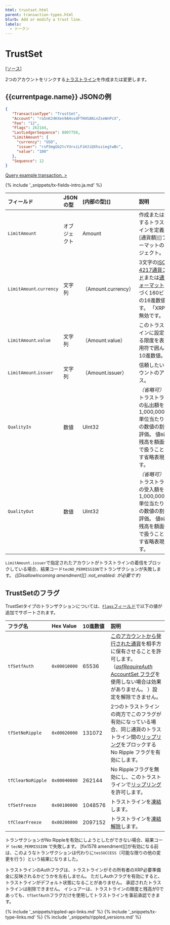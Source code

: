 ```yaml
---
html: trustset.html
parent: transaction-types.html
blurb: Add or modify a trust line.
labels:
  - トークン
---
```


# TrustSet

[[ソース]](https://github.com/XRPLF/rippled/blob/master/src/ripple/app/tx/impl/SetTrust.cpp "Source")

2つのアカウントをリンクする[トラストライン](trust-lines-and-issuing.html)を作成または変更します。

## {{currentpage.name}} JSONの例

```json
{
   "TransactionType": "TrustSet",
   "Account": "ra5nK24KXen9AHvsdFTKHSANinZseWnPcX",
   "Fee": "12",
   "Flags": 262144,
   "LastLedgerSequence": 8007750,
   "LimitAmount": {
     "currency": "USD",
     "issuer": "rsP3mgGb2tcYUrxiLFiHJiQXhsziegtwBc",
     "value": "100"
   },
   "Sequence": 12
}
```

[Query example transaction. >](websocket-api-tool.html?server=wss%3A%2F%2Fxrplcluster.com%2F&req=%7B%22id%22%3A%22example_TrustSet%22%2C%22command%22%3A%22tx%22%2C%22transaction%22%3A%228566673ECD0A9731C516906E5D2F47129C5C13713602140733831A56CEAE1A05%22%2C%22binary%22%3Afalse%7D)

{% include '_snippets/tx-fields-intro.ja.md' %}
<!--{# fix md highlighting_ #}-->

| フィールド                    | JSONの型 | \[内部の型\]\[\]      | 説明                                                                                                                     |
|:------------------------ |:------ |:----------------- |:---------------------------------------------------------------------------------------------------------------------- |
| `LimitAmount`            | オブジェクト | Amount            | 作成または変更するトラストラインを定義する\[通貨額\]\[\]フォーマットのオブジェクト。                                                                         |
| `LimitAmount`.`currency` | 文字列    | （Amount.currency） | 3文字の[ISO 4217通貨コード](https://www.xe.com/iso4217.php)または[通貨フォーマット](currency-formats.html)に基づく160ビットの16進数値です。 「XRP」は無効です。 |
| `LimitAmount`.`value`    | 文字列    | （Amount.value）    | このトラストラインに設定される限度を表す引用符で囲んだ10進数値。                                                                                      |
| `LimitAmount`.`issuer`   | 文字列    | （Amount.issuer）   | 信頼したいアカウントのアドレス。                                                                                                       |
| `QualityIn`              | 数値     | UInt32            | _（省略可）_ このトラストラインの払出額を、1,000,000,000単位当たりのこの数値の割合で評価。 値`0`は、残高を額面価格で扱うことを示す省略表現です。                                     |
| `QualityOut`             | 数値     | UInt32            | _（省略可）_ このトラストラインの受入額を、1,000,000,000単位当たりのこの数値の割合で評価。 値`0`は、残高を額面価格で扱うことを示す省略表現です。                                     |

`LimitAmount.issuer`で指定されたアカウントがトラストラインの着信をブロックしている場合、結果コード`tecNO_PERMISSION`でトランザクションが失敗します。 _(\[DisallowIncoming amendment\]\[\] :not_enabled: が必要です)_


## TrustSetのフラグ

TrustSetタイプのトランザクションについては、[`Flags`フィールド](transaction-common-fields.html#flagsフィールド)で以下の値が追加でサポートされます。

| フラグ名              | Hex Value    | 10進数値   | 説明                                                                                                                                                              |
|:----------------- |:------------ |:------- |:--------------------------------------------------------------------------------------------------------------------------------------------------------------- |
| `tfSetfAuth`      | `0x00010000` | 65536   | [このアカウントから発行された通貨](issued-currencies.html)を相手方に保有させることを許可します。 （[*asfRequireAuth* AccountSet フラグ](accountset.html#accountsetのフラグ)を使用しない場合は効果がありません。 ）設定を解除できません。 |
| `tfSetNoRipple`   | `0x00020000` | 131072  | 2つのトラストラインの両方でこのフラグが有効になっている場合、同じ通貨のトラストライン間の[リップリング](rippling.html)をブロックする No Ripple フラグを有効にします。                                                               |
| `tfClearNoRipple` | `0x00040000` | 262144  | No Rippleフラグを無効にし、このトラストラインで[リップリング](rippling.html)を許可します。                                                                                                      |
| `tfSetFreeze`     | `0x00100000` | 1048576 | トラストラインを[凍結](freezes.html)します。                                                                                                                                  |
| `tfClearFreeze`   | `0x00200000` | 2097152 | トラストラインを[凍結解除](freezes.html)します。                                                                                                                                |

トランザクションがNo Rippleを有効にしようとしたができない場合、結果コード `tecNO_PERMISSION` で失敗します。 \[fix1578 amendment\]\[\]が有効になる前は、このようなトランザクションは代わりに`tesSUCCESS`（可能な限りの他の変更を行う）という結果になりました。

トラストラインのAuthフラグは、トラストラインがその所有者のXRP必要準備金に反映されるかどうかを左右しません。 ただしAuthフラグを有効にすると、トラストラインがデフォルト状態になることがありません。 承認されたトラストラインは削除できません。 イシュアーは、トラストラインの限度と残高が0であっても、`tfSetfAuth`フラグだけを使用してトラストラインを事前承認できます。



<!--{# common link defs #}-->
{% include '_snippets/rippled-api-links.md' %}
{% include '_snippets/tx-type-links.md' %}
{% include '_snippets/rippled_versions.md' %}

